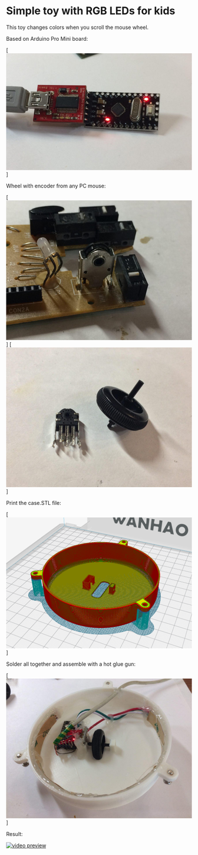 # Simple toy with RGB LEDs for kids
This toy changes colors when you scroll the mouse wheel.

Based on Arduino Pro Mini board:

[![photo](how_to_flash_arduino_pro_mini.jpg)]

Wheel with encoder from any PC mouse:

[![photo](mouse_wheel_encoder.jpg)]
[![photo](unsoldered_encoder.jpg)]

Print the case.STL file:

[![photo](sliced.png)]

Solder all together and assemble with a hot glue gun:

[![photo](assembled.jpg)]

Result:

[![video preview](https://img.youtube.com/vi/5jfoj_qWcjg/0.jpg)](https://youtu.be/5jfoj_qWcjg)
